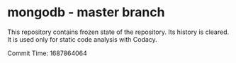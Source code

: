 # mongodb - master branch

This repository contains frozen state of the repository.
Its history is cleared. It is used only for static code
analysis with Codacy.

Commit Time: 1687864064